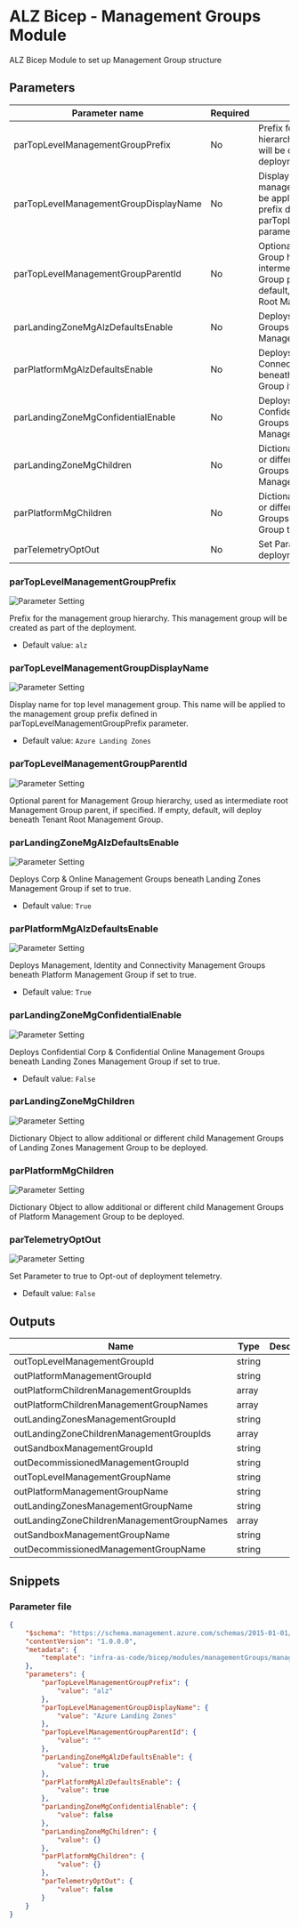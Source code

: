# ALZ Bicep - Management Groups Module

ALZ Bicep Module to set up Management Group structure

## Parameters

Parameter name | Required | Description
-------------- | -------- | -----------
parTopLevelManagementGroupPrefix | No       | Prefix for the management group hierarchy. This management group will be created as part of the deployment.
parTopLevelManagementGroupDisplayName | No       | Display name for top level management group. This name will be applied to the management group prefix defined in parTopLevelManagementGroupPrefix parameter.
parTopLevelManagementGroupParentId | No       | Optional parent for Management Group hierarchy, used as intermediate root Management Group parent, if specified. If empty, default, will deploy beneath Tenant Root Management Group.
parLandingZoneMgAlzDefaultsEnable | No       | Deploys Corp & Online Management Groups beneath Landing Zones Management Group if set to true.
parPlatformMgAlzDefaultsEnable | No       | Deploys Management, Identity and Connectivity Management Groups beneath Platform Management Group if set to true.
parLandingZoneMgConfidentialEnable | No       | Deploys Confidential Corp & Confidential Online Management Groups beneath Landing Zones Management Group if set to true.
parLandingZoneMgChildren | No       | Dictionary Object to allow additional or different child Management Groups of Landing Zones Management Group to be deployed.
parPlatformMgChildren | No       | Dictionary Object to allow additional or different child Management Groups of Platform Management Group to be deployed.
parTelemetryOptOut | No       | Set Parameter to true to Opt-out of deployment telemetry.

### parTopLevelManagementGroupPrefix

![Parameter Setting](https://img.shields.io/badge/parameter-optional-green?style=flat-square)

Prefix for the management group hierarchy. This management group will be created as part of the deployment.

- Default value: `alz`

### parTopLevelManagementGroupDisplayName

![Parameter Setting](https://img.shields.io/badge/parameter-optional-green?style=flat-square)

Display name for top level management group. This name will be applied to the management group prefix defined in parTopLevelManagementGroupPrefix parameter.

- Default value: `Azure Landing Zones`

### parTopLevelManagementGroupParentId

![Parameter Setting](https://img.shields.io/badge/parameter-optional-green?style=flat-square)

Optional parent for Management Group hierarchy, used as intermediate root Management Group parent, if specified. If empty, default, will deploy beneath Tenant Root Management Group.

### parLandingZoneMgAlzDefaultsEnable

![Parameter Setting](https://img.shields.io/badge/parameter-optional-green?style=flat-square)

Deploys Corp & Online Management Groups beneath Landing Zones Management Group if set to true.

- Default value: `True`

### parPlatformMgAlzDefaultsEnable

![Parameter Setting](https://img.shields.io/badge/parameter-optional-green?style=flat-square)

Deploys Management, Identity and Connectivity Management Groups beneath Platform Management Group if set to true.

- Default value: `True`

### parLandingZoneMgConfidentialEnable

![Parameter Setting](https://img.shields.io/badge/parameter-optional-green?style=flat-square)

Deploys Confidential Corp & Confidential Online Management Groups beneath Landing Zones Management Group if set to true.

- Default value: `False`

### parLandingZoneMgChildren

![Parameter Setting](https://img.shields.io/badge/parameter-optional-green?style=flat-square)

Dictionary Object to allow additional or different child Management Groups of Landing Zones Management Group to be deployed.

### parPlatformMgChildren

![Parameter Setting](https://img.shields.io/badge/parameter-optional-green?style=flat-square)

Dictionary Object to allow additional or different child Management Groups of Platform Management Group to be deployed.

### parTelemetryOptOut

![Parameter Setting](https://img.shields.io/badge/parameter-optional-green?style=flat-square)

Set Parameter to true to Opt-out of deployment telemetry.

- Default value: `False`

## Outputs

Name | Type | Description
---- | ---- | -----------
outTopLevelManagementGroupId | string |
outPlatformManagementGroupId | string |
outPlatformChildrenManagementGroupIds | array |
outPlatformChildrenManagementGroupNames | array |
outLandingZonesManagementGroupId | string |
outLandingZoneChildrenManagementGroupIds | array |
outSandboxManagementGroupId | string |
outDecommissionedManagementGroupId | string |
outTopLevelManagementGroupName | string |
outPlatformManagementGroupName | string |
outLandingZonesManagementGroupName | string |
outLandingZoneChildrenManagementGroupNames | array |
outSandboxManagementGroupName | string |
outDecommissionedManagementGroupName | string |

## Snippets

### Parameter file

```json
{
    "$schema": "https://schema.management.azure.com/schemas/2015-01-01/deploymentParameters.json#",
    "contentVersion": "1.0.0.0",
    "metadata": {
        "template": "infra-as-code/bicep/modules/managementGroups/managementGroups.json"
    },
    "parameters": {
        "parTopLevelManagementGroupPrefix": {
            "value": "alz"
        },
        "parTopLevelManagementGroupDisplayName": {
            "value": "Azure Landing Zones"
        },
        "parTopLevelManagementGroupParentId": {
            "value": ""
        },
        "parLandingZoneMgAlzDefaultsEnable": {
            "value": true
        },
        "parPlatformMgAlzDefaultsEnable": {
            "value": true
        },
        "parLandingZoneMgConfidentialEnable": {
            "value": false
        },
        "parLandingZoneMgChildren": {
            "value": {}
        },
        "parPlatformMgChildren": {
            "value": {}
        },
        "parTelemetryOptOut": {
            "value": false
        }
    }
}
```
